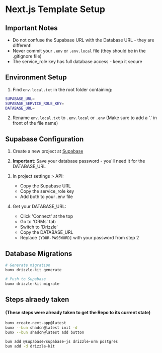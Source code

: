 # Next.js Template Setup

## Important Notes

- Do not confuse the Supabase URL with the Database URL - they are different!
- Never commit your `.env` or `.env.local` file (they should be in the .gitignore file)
- The service_role key has full database access - keep it secure

## Environment Setup

1. Find `env.local.txt` in the root folder containing:

```bash
SUPABASE_URL=
SUPABASE_SERVICE_ROLE_KEY=
DATABASE_URL=
```

2. Rename `env.local.txt` to `.env.local` or `.env` (Make sure to add a '.' in front of the file name)

## Supabase Configuration

1. Create a new project at [Supabase](https://database.new)
2. **Important**: Save your database password - you'll need it for the DATABASE_URL
3. In project settings > API:

   - Copy the Supabase URL
   - Copy the service_role key
   - Add both to your .env file

4. Get your DATABASE_URL:
   - Click 'Connect' at the top
   - Go to 'ORMs' tab
   - Switch to 'Drizzle'
   - Copy the DATABASE_URL
   - Replace `[YOUR-PASSWORD]` with your password from step 2

## Database Migrations

```bash
# Generate migration
bunx drizzle-kit generate

# Push to Supabase
bunx drizzle-kit migrate
```

## Steps alraedy taken

#### (These steps were already taken to get the Repo to its current state)

```bash
bunx create-next-app@latest
bunx --bun shadcn@latest init -d
bunx --bun shadcn@latest add button

bun add @supabase/supabase-js drizzle-orm postgres
bun add -d drizzle-kit
```
